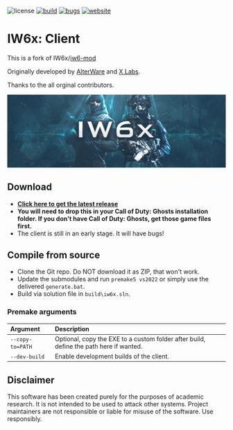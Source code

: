 ![license](https://img.shields.io/github/license/CBServers/iw6x-client.svg)
[![build](https://img.shields.io/github/actions/workflow/status/CBServers/iw6x-client/build.yml?branch=main&label=Build&logo=github)](https://github.com/CBServers/iw6x-client/actions)
[![bugs](https://img.shields.io/github/issues/CBServers/iw6x-client/bug?label=Bugs)](https://github.com/CBServers/iw6x-client/issues?q=is%3Aissue+is%3Aopen+label%3Abug)
[![website](https://img.shields.io/badge/CBServers-Website-blue)](https://cbservers.xyz)


# IW6x: Client
This is a fork of IW6x/[iw6-mod](https://git.alterware.dev/AlterWare/iw6-mod)

Originally developed by [AlterWare](https://alterware.dev) and [X Labs](https://xlabs.dev/).

Thanks to the all orginal contributors.

<p align="center">
  <img alig src="assets/github/banner.png?raw=true"/>
</p>

## Download

- **[Click here to get the latest release](https://github.com/CBServers/updater/raw/main/updater/iw6x/iw6x.exe)**
- **You will need to drop this in your Call of Duty: Ghosts installation folder. If you don't have Call of Duty: Ghosts, get those game files first.**
- The client is still in an early stage. It will have bugs!

## Compile from source

- Clone the Git repo. Do NOT download it as ZIP, that won't work.
- Update the submodules and run `premake5 vs2022` or simply use the delivered `generate.bat`.
- Build via solution file in `build\iw6x.sln`.

### Premake arguments

| Argument                    | Description                                    |
|:----------------------------|:-----------------------------------------------|
| `--copy-to=PATH`            | Optional, copy the EXE to a custom folder after build, define the path here if wanted. |
| `--dev-build`               | Enable development builds of the client. |

## Disclaimer

This software has been created purely for the purposes of
academic research. It is not intended to be used to attack
other systems. Project maintainers are not responsible or
liable for misuse of the software. Use responsibly.